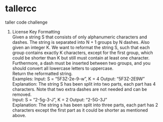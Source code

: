 # tallercc
taller code challenge

1) License Key Formatting														
Given a string S that consists of only alphanumeric characters and dashes. The string is separated into N + 1 groups by N dashes. Also given an integer K. We want to reformat the string S, such that each group contains exactly K characters, except for the first group, which could be shorter than K but still must contain at least one character. Furthermore, a dash must be inserted between two groups, and you should convert all lowercase letters to uppercase.																				
Return the reformatted string.														
Examples:											Input: S = “5F3Z-2e-9-w”, K = 4								Output: “5F3Z-2E9W”														
Explanation: The string S has been split into two parts, each part has 4 characters.	Note that two extra dashes are not needed and can be removed.														
Input: S = “2-5g-3-J”, K = 2									Output: “2-5G-3J”														
Explanation: The string s has been split into three parts, each part has 2 characters except the first part as it could be shorter as mentioned above.
